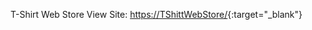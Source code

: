T-Shirt Web Store
View Site: [https://TShittWebStore/](https://643355f1db504a114736d6a7--beautiful-entremet-97fe41.netlify.app/){:target="_blank"}
